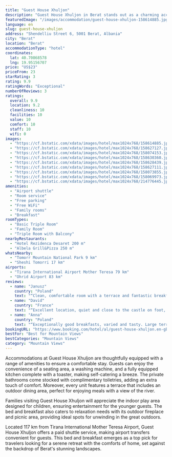 ```yaml
---
title: "Guest House Xhuljon"
description: "Guest House Xhuljon in Berat stands out as a charming accommodation choice for travelers seeking both comfort and scenic beauty."
featuredImage: "/images/accommodation/guest-house-xhuljon-158614885.jpg"
language: en
slug: guest-house-xhuljon
address: "Shendelliu Street 6, 5001 Berat, Albania"
city: "Berat"
location: "Berat"
accommodationType: "hotel"
coordinates:
  lat: 40.70868578
  lng: 19.95156707
price: "US$23"
priceFrom: 23
starRating: 3
rating: 9.9
ratingWords: "Exceptional"
numberOfReviews: 3
ratings:
  overall: 9.9
  location: 9.2
  cleanliness: 10
  facilities: 10
  value: 10
  comfort: 10
  staff: 10
  wifi: 0
images:
  - "https://cf.bstatic.com/xdata/images/hotel/max1024x768/158614885.jpg?k=427c6e7af74eb3fa6549c582328037db555d5f421892867caccc8174c09617bb&o=&hp=1"
  - "https://cf.bstatic.com/xdata/images/hotel/max1024x768/158627127.jpg?k=aca783340f8f74b50f57c82caf1cff613caa2b3a11146c55abfc0199f356522a&o=&hp=1"
  - "https://cf.bstatic.com/xdata/images/hotel/max1024x768/158074153.jpg?k=0804ea01540ec9a9ce22d6d5e6fcd92e62e30769d5e3633899ff3c5d66ade0a0&o=&hp=1"
  - "https://cf.bstatic.com/xdata/images/hotel/max1024x768/158630360.jpg?k=45d69735e210bdb2fe6498e88d361ce2d9ac484025027ab562199c908f4c6bf0&o=&hp=1"
  - "https://cf.bstatic.com/xdata/images/hotel/max1024x768/158628439.jpg?k=6c1c516e633cf78469fa9fd8461ef818c525d47808b65a6009489deaa276f31e&o=&hp=1"
  - "https://cf.bstatic.com/xdata/images/hotel/max1024x768/158627111.jpg?k=782aa6427ad366f44e0a45a28a52b62e60b55d1b543f020a23f11f3f606b3868&o=&hp=1"
  - "https://cf.bstatic.com/xdata/images/hotel/max1024x768/158073855.jpg?k=495dc1efd7f4fd4ebefff59754304d133291860bccd9ad7f9522dbe8c7909356&o=&hp=1"
  - "https://cf.bstatic.com/xdata/images/hotel/max1024x768/158069973.jpg?k=60325856f9215887668993ca1a08f2f6c5a3a5590e2b0df42c81af953a0add92&o=&hp=1"
  - "https://cf.bstatic.com/xdata/images/hotel/max1024x768/214776445.jpg?k=aa508ef04ac71fe4b1a3c6ea96f1c9069cfca539bb18572e63295d57d890a159&o=&hp=1"
amenities:
  - "Airport shuttle"
  - "Room service"
  - "Free parking"
  - "Free WiFi"
  - "Family rooms"
  - "Breakfast"
roomTypes:
  - "Basic Triple Room"
  - "Family Room"
  - "Triple Room with Balcony"
nearbyRestaurants:
  - "Hotel Rezidenca Desaret 200 m"
  - "Albela Grill&Pizza 250 m"
whatsNearby:
  - "Tomorr Mountain National Park 9 km"
  - "Sheshi Tomorri 17 km"
airports:
  - "Tirana International Airport Mother Teresa 79 km"
  - "Ohrid Airport 83 km"
reviews:
  - name: "Janusz"
    country: "Poland"
    text: "“Clean, comfortable room with a terrace and fantastic breakfasts. Very good contact with the hosts.”"
  - name: "David"
    country: "France"
    text: "“Excellent location, quiet and close to the castle on foot, and very close to the city center. Beautiful view of the city, countryside and mountains. Room enjoying a very large terrace. Exceptional breakfast. Hosts available, warm and very...”"
  - name: "Anna"
    country: "Poland"
    text: "“Exceptionally good breakfasts, varied and tasty. Large terrace with a beautiful view of the city. Very good contact with the hosts in English. When we couldn't make it, the owners came to pick us up.”"
bookingURL: "https://www.booking.com/hotel/al/guest-house-xhuljon.en-gb.html?aid=8035640"
bestFor: "Best for Mountain Views"
bestCategories: "Mountain Views"
category: "Mountain Views"
---
```


Accommodations at Guest House Xhuljon are thoughtfully equipped with a range of amenities to ensure a comfortable stay. Guests can enjoy the convenience of a seating area, a washing machine, and a fully equipped kitchen complete with a toaster, making self-catering a breeze. The private bathrooms come stocked with complimentary toiletries, adding an extra touch of comfort. Moreover, every unit features a terrace that includes an outdoor dining area, perfect for enjoying meals with a view of the river.

Families visiting Guest House Xhuljon will appreciate the indoor play area designed for children, ensuring entertainment for the younger guests. The bed and breakfast also caters to relaxation needs with its outdoor fireplace and picnic area, providing ideal spots for unwinding in the great outdoors.

Located 117 km from Tirana International Mother Teresa Airport, Guest House Xhuljon offers a paid shuttle service, making airport transfers convenient for guests. This bed and breakfast emerges as a top pick for travelers looking for a serene retreat with the comforts of home, set against the backdrop of Berat's stunning landscapes.